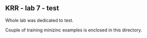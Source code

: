 ## KRR - lab 7 - test

Whole lab was dedicated to test.

Couple of training minizinc examples is enclosed in this directory.
